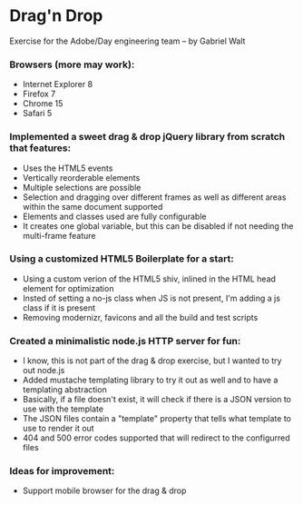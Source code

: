 Drag'n Drop
===========

Exercise for the Adobe/Day engineering team – by Gabriel Walt

### Browsers (more may work):
* Internet Explorer 8
* Firefox 7
* Chrome 15
* Safari 5

### Implemented a sweet drag & drop jQuery library from scratch that features:
* Uses the HTML5 events
* Vertically reorderable elements
* Multiple selections are possible
* Selection and dragging over different frames as well as different areas within the same document supported
* Elements and classes used are fully configurable
* It creates one global variable, but this can be disabled if not needing the multi-frame feature

### Using a customized HTML5 Boilerplate for a start:
* Using a custom verion of the HTML5 shiv, inlined in the HTML head element for optimization
* Insted of setting a no-js class when JS is not present, I'm adding a js class if it is present
* Removing modernizr, favicons and all the build and test scripts

### Created a minimalistic node.js HTTP server for fun:
* I know, this is not part of the drag & drop exercise, but I wanted to try out node.js
* Added mustache templating library to try it out as well and to have a templating abstraction
* Basically, if a file doesn't exist, it will check if there is a JSON version to use with the template
* The JSON files contain a "template" property that tells what template to use to render it out
* 404 and 500 error codes supported that will redirect to the configurred files

### Ideas for improvement:
* Support mobile browser for the drag & drop
